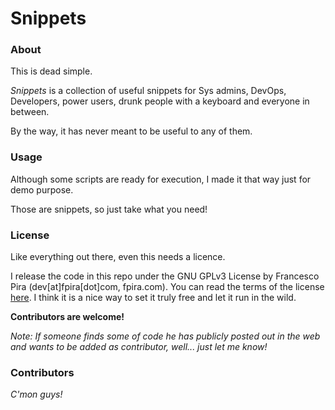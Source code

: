 # Snippets

### About

This is dead simple.

*Snippets* is a collection of useful snippets for Sys admins, DevOps, Developers, power users, drunk people with a keyboard and everyone in between. 

By the way, it has never meant to be useful to any of them.

### Usage

Although some scripts are ready for execution, I made it that way just for demo purpose.

Those are snippets, so just take what you need!

### License

Like everything out there, even this needs a licence. 

I release the code in this repo under the GNU GPLv3 License by Francesco Pira (dev[at]fpira[dot]com, fpira.com). You can read the terms of the license [here](http://www.gnu.org/licenses/gpl-3.0.html). I think it is a nice way to set it truly free and let it run in the wild.

**Contributors are welcome!**

*Note: If someone finds some of code he has publicly posted out in the web and wants to be added as contributor, well... just let me know!*

### Contributors

*C'mon guys!*
